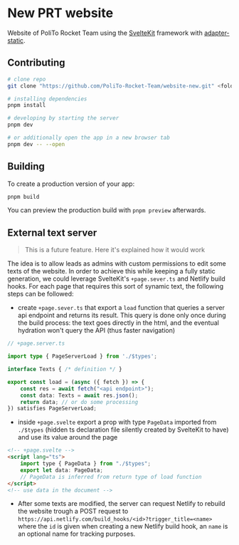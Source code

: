 # New PRT website

Website of PoliTo Rocket Team using the [SvelteKit](https://kit.svelte.dev/) framework with [adapter-static](https://github.com/sveltejs/kit/tree/master/packages/adapter-static).

## Contributing

```bash
# clone repo
git clone "https://github.com/PoliTo-Rocket-Team/website-new.git" <folder name>

# installing dependencies
pnpm install

# developing by starting the server
pnpm dev

# or additionally open the app in a new browser tab
pnpm dev -- --open
```

## Building

To create a production version of your app:

```bash
pnpm build
```

You can preview the production build with `pnpm preview` afterwards.

## External text server

> This is a future feature. Here it's explained how it would work

The idea is to allow leads as admins with custom permissions to edit some texts of the website. In order to achieve this while keeping a fully static generation, we could leverage SvelteKit's `+page.sever.ts` and Netlify build hooks. For each page that requires this sort of synamic text, the following steps can be followed:

 * create `+page.sever.ts` that export a `load` function that queries a server api endpoint and returns its result. This query is done only once during the build process: the text goes directly in the html, and the eventual hydration won't query the API (thus faster navigation)

```ts
// +page.server.ts

import type { PageServerLoad } from './$types';

interface Texts { /* definition */ }

export const load = (async ({ fetch }) => {
    const res = await fetch("<api endpoint>");
    const data: Texts = await res.json();
    return data; // or do some processing
}) satisfies PageServerLoad;
```

 * inside `+page.svelte` export a prop with type `PageData` imported from `./$types` (hidden ts declaration file silently created by SvelteKit to have) and use its value around the page

```html
<!-- +page.svelte -->
<script lang="ts">
    import type { PageData } from "./$types";
    export let data: PageData;
    // PageData is inferred from return type of load function
</script>
<!-- use data in the document -->
``` 

 * After some texts are modified, the server can request Netlify to rebuild the website trough a POST request to `https://api.netlify.com/build_hooks/<id>?trigger_title=<name>` where the `id` is given when creating a new Netlify build hook, an `name` is an optional name for tracking purposes.
